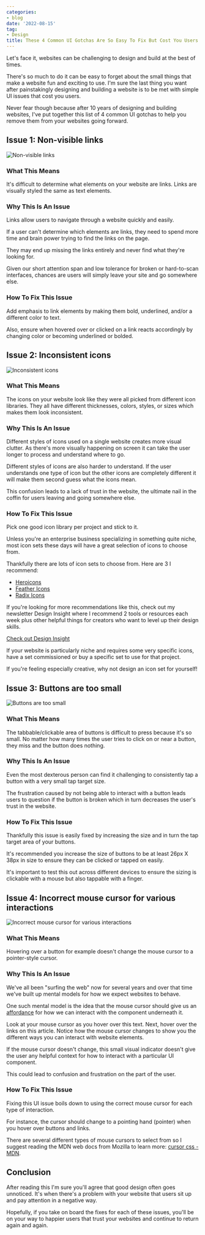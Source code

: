 ```yaml
---
categories:
- blog
date: '2022-08-15'
tag:
- Design
title: These 4 Common UI Gotchas Are So Easy To Fix But Cost You Users Right Now!
---
```


Let's face it, websites can be challenging to design and build at the best of times.

There's so much to do it can be easy to forget about the small things that make a website fun and exciting to use. I'm sure the last thing you want after painstakingly designing and building a website is to be met with simple UI issues that cost you users.

Never fear though because after 10 years of designing and building websites, I've put together this list of 4 common UI gotchas to help you remove them from your websites going forward.

## Issue 1: Non-visible links

![Non-visible links](/assets/images/2022/MXA22014/links.png)

### What This Means
It's difficult to determine what elements on your website are links. Links are visually styled the same as text elements.

### Why This Is An Issue
Links allow users to navigate through a website quickly and easily. 

If a user can't determine which elements are links, they need to spend more time and brain power trying to find the links on the page. 

They may end up missing the links entirely and never find what they're looking for. 

Given our short attention span and low tolerance for broken or hard-to-scan interfaces, chances are users will simply leave your site and go somewhere else.

### How To Fix This Issue
Add emphasis to link elements by making them bold, underlined, and/or a different color to text.

Also, ensure when hovered over or clicked on a link reacts accordingly by changing color or becoming underlined or bolded.

## Issue 2: Inconsistent icons

![Inconsistent icons](/assets/images/2022/MXA22014/icons.png)

### What This Means
The icons on your website look like they were all picked from different icon libraries. They all have different thicknesses, colors, styles, or sizes which makes them look inconsistent.

### Why This Is An Issue
Different styles of icons used on a single website creates more visual clutter. As there's more visually happening on screen it can take the user longer to process and understand where to go.

Different styles of icons are also harder to understand. If the user understands one type of icon but the other icons are completely different it will make them second guess what the icons mean.

This confusion leads to a lack of trust in the website, the ultimate nail in the coffin for users leaving and going somewhere else.

### How To Fix This Issue
Pick one good icon library per project and stick to it. 

Unless you're an enterprise business specializing in something quite niche, most icon sets these days will have a great selection of icons to choose from.

Thankfully there are lots of icon sets to choose from. Here are 3 I recommend:
- [Heroicons](https://heroicons.com/)
- [Feather Icons](https://feathericons.com/)
- [Radix Icons](https://icons.radix-ui.com/)

If you're looking for more recommendations like this, check out my newsletter Design Insight where I recommend 2 tools or resources each week plus other helpful things for creators who want to level up their design skills.

[Check out Design Insight](https://designinsight.substack.com/)

If your website is particularly niche and requires some very specific icons, have a set commissioned or buy a specific set to use for that project.

If you're feeling especially creative, why not design an icon set for yourself!

## Issue 3: Buttons are too small

![Buttons are too small](/assets/images/2022/MXA22014/button-sizing.png)

### What This Means
The tabbable/clickable area of buttons is difficult to press because it's so small. No matter how many times the user tries to click on or near a button, they miss and the button does nothing.

### Why This Is An Issue
Even the most dexterous person can find it challenging to consistently tap a button with a very small tap target size. 

The frustration caused by not being able to interact with a button leads users to question if the button is broken which in turn decreases the user's trust in the website.

### How To Fix This Issue
Thankfully this issue is easily fixed by increasing the size and in turn the tap target area of your buttons.

It's recommended you increase the size of buttons to be at least 26px X 38px in size to ensure they can be clicked or tapped on easily. 

It's important to test this out across different devices to ensure the sizing is clickable with a mouse but also tappable with a finger.

## Issue 4: Incorrect mouse cursor for various interactions

![Incorrect mouse cursor for various interactions](/assets/images/2022/MXA22014/mouse-cursor.png)

### What This Means
Hovering over a button for example doesn't change the mouse cursor to a pointer-style cursor.

### Why This Is An Issue
We've all been "surfing the web" now for several years and over that time we've built up mental models for how we expect websites to behave. 

One such mental model is the idea that the mouse cursor should give us an [affordance](https://www.interaction-design.org/literature/topics/affordances) for how we can interact with the component underneath it.

Look at your mouse cursor as you hover over this text. Next, hover over the links on this article. Notice how the mouse cursor changes to show you the different ways you can interact with website elements.

If the mouse cursor doesn't change, this small visual indicator doesn't give the user any helpful context for how to interact with a particular UI component. 

This could lead to confusion and frustration on the part of the user.

### How To Fix This Issue

Fixing this UI issue boils down to using the correct mouse cursor for each type of interaction.

For instance, the cursor should change to a pointing hand (pointer) when you hover over buttons and links.

There are several different types of mouse cursors to select from so I suggest reading the MDN web docs from Mozilla to learn more: [cursor css - MDN](https://developer.mozilla.org/en-US/docs/Web/CSS/cursor).

## Conclusion

After reading this I'm sure you'll agree that good design often goes unnoticed. It's when there's a problem with your website that users sit up and pay attention in a negative way.

Hopefully, if you take on board the fixes for each of these issues, you'll be on your way to happier users that trust your websites and continue to return again and again.